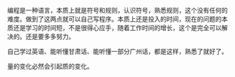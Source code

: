 
编程是一种语言，本质上就是符号和规则，认识符号，熟悉规则，这个没有任何的难度。做到了这两点就可以自己写程序。本质上还是投入的时间，现在的问题的本质还是学习的时间短，不是很得心应手，随着工作时间的增长，这个是完全可以解决的。还是要多多努力。  

自己学过英语、能听懂甘肃话、能听懂一部分广州话，都是这样，熟悉了就好了。  

量的变化必然会引起质的变化。  


